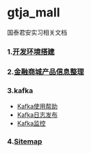 # gtja_mall
国泰君安实习相关文档

### 1.[开发环境搭建](https://github.com/jennyzhang8800/gtja_mall/blob/master/documentation/Environment.md)

### 2.[金融商城产品信息整理](https://github.com/jennyzhang8800/gtja_mall/blob/master/documentation/mall_business.md)

### 3.kafka
+ [Kafka使用帮助](https://github.com/jennyzhang8800/gtja_mall/blob/master/documentation/kafka.md)
+ [Kafka日志发布](https://github.com/jennyzhang8800/gtja_mall/blob/master/documentation/NewsKafkaLog.md)
+ [Kafka监控](https://github.com/jennyzhang8800/gtja_mall/blob/master/documentation/KafkaMonitor.md)

### 4.[Sitemap](https://github.com/jennyzhang8800/gtja_mall/blob/master/documentation/SiteMap.md)
